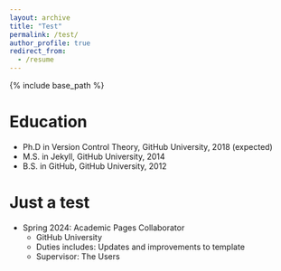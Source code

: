 ```yaml
---
layout: archive
title: "Test"
permalink: /test/
author_profile: true
redirect_from:
  - /resume
---
```


{% include base_path %}

Education
======
* Ph.D in Version Control Theory, GitHub University, 2018 (expected)
* M.S. in Jekyll, GitHub University, 2014
* B.S. in GitHub, GitHub University, 2012

Just a test
======
* Spring 2024: Academic Pages Collaborator
  * GitHub University
  * Duties includes: Updates and improvements to template
  * Supervisor: The Users
